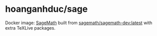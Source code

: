 # hoanganhduc/sage

Docker image: [SageMath](https://www.sagemath.org/) built from [sagemath/sagemath-dev:latest](https://hub.docker.com/r/sagemath/sagemath-dev) with extra TeXLive packages.
